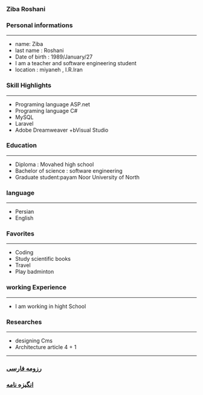 
### Ziba Roshani


### Personal informations

---
+ name: Ziba
+ last name : Roshani
+ Date of birth : 1989/January/27
+ I am a teacher and software engineering student
+ location : miyaneh , I.R.Iran


### Skill Highlights

---
+ Programing language ASP.net
+ Programing language C#
+ MySQL
+ Laravel
+ Adobe Dreamweaver
+bVisual Studio


### Education

---
+ Diploma : Movahed high school
+ Bachelor of science : software engineering
+ Graduate student:payam Noor University of North 

### language

---
+ Persian
+ English

### Favorites

---
+ Coding
+ Study scientific books
+ Travel
+ Play badminton

### working Experience

---
+ I am working in hight School


### Researches

---
+ designing Cms 
+ Architecture article 4 + 1

--- 
### [رزومه فارسی](resume-fa.md)
### [انگیزه نامه](ُsop-fa.md)

